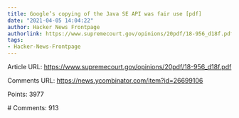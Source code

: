 ```yaml
---
title: Google’s copying of the Java SE API was fair use [pdf]
date: "2021-04-05 14:04:22"
author: Hacker News Frontpage
authorlink: https://www.supremecourt.gov/opinions/20pdf/18-956_d18f.pdf
tags:
- Hacker-News-Frontpage
---
```


<p>Article URL: <a href="https://www.supremecourt.gov/opinions/20pdf/18-956_d18f.pdf">https://www.supremecourt.gov/opinions/20pdf/18-956_d18f.pdf</a></p>
<p>Comments URL: <a href="https://news.ycombinator.com/item?id=26699106">https://news.ycombinator.com/item?id=26699106</a></p>
<p>Points: 3977</p>
<p># Comments: 913</p>
